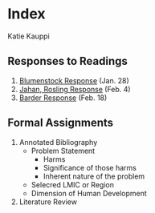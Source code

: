# Index

Katie Kauppi

## Responses to Readings

1.  [Blumenstock Response](https://katieanne95.github.io/workshop/Blumenstock_response) (Jan. 28)
2.  [Jahan, Rosling Response](https://katieanne95.github.io/workshop/Jahan_Rosling_response) (Feb. 4)
3.  [Barder Response](https://katieanne95.github.io/workshop/Barder_response) (Feb. 18)

## Formal Assignments

1. Annotated Bibliography
   - Problem Statement 
     - Harms
     - Significance of those harms
     - Inherent nature of the problem
   - Selecred LMIC or Region
   - Dimension of Human Development
2. Literature Review
